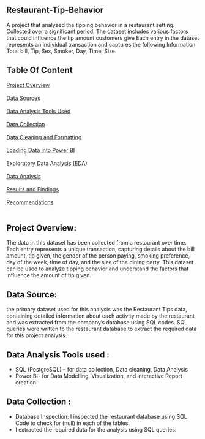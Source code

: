 ## Restaurant-Tip-Behavior
A project that analyzed the tipping behavior in a restaurant setting. Collected over a significant period. The dataset includes various factors that could influence the tip amount customers give
Each entry in the dataset represents an  individual transaction and captures the following
Information Total bill, Tip, Sex, Smoker, Day, Time, Size.

##  Table Of Content
[Project Overview](project-overview)  <br> <br>
[Data Sources](data-sources) <br> <br>
[Data Analysis Tools Used](data-analysis-tools-used) <br> <br>
[ Data Collection](data-collection) <br> <br>
[Data Cleaning and Formatting](data-cleaning-and-formatting) <br> <br>
[Loading Data into Power BI](loading-data-into-power-bi) <br> <br>
[Exploratory Data Analysis (EDA)](exploratory-data-analysis-(eda)) <br> <br>
[Data Analysis](data-analysis) <br> <br>
[Results and Findings](results-and-findings) <br> <br>
[Recommendations](recommendations) <br> <br>

## Project Overview:
The data in this dataset has been collected from a restaurant over time. Each entry represents a unique transaction, capturing details about the bill amount, tip given, the gender of the person paying, smoking preference, day of the week, time of day, and the size of the dining party. This dataset can be used to analyze tipping behavior and understand the factors that influence the amount of tip given. 

## Data Source:

the primary dataset used for this analysis was the Restaurant Tips data, containing detailed information about each activity made by the restaurant and was extracted from the company’s database using SQL codes.
SQL queries were written to the restaurant database to extract the required data for this project analysis.

## 	Data Analysis Tools used :
-	SQL (PostgreSQL) – for data collection, Data cleaning, Data Analysis
-	Power BI- for  Data Modelling, Visualization, and interactive Report creation.

## Data Collection : 
-	Database Inspection: I inspected the restaurant database using SQL Code to check for (null) in each of the tables.
-	I extracted the required data for the analysis using SQL queries.


